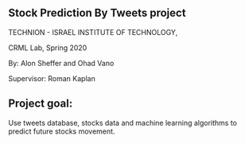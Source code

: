 Stock Prediction By Tweets project
-------------------------------------------------------------
TECHNION - ISRAEL  INSTITUTE OF TECHNOLOGY, 

CRML Lab, Spring 2020

By: Alon Sheffer and Ohad Vano

Supervisor: Roman Kaplan

Project goal:
-------------------------------------------------------------
Use tweets database, stocks data and machine learning algorithms to predict future stocks movement.
